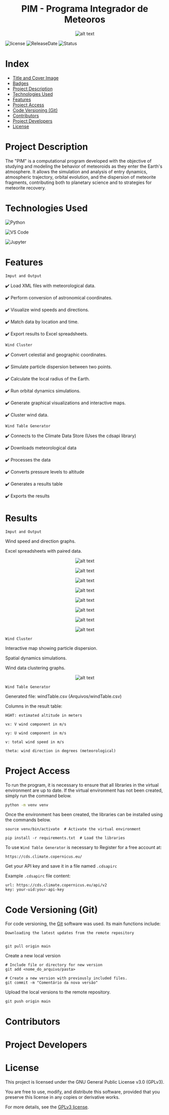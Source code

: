 <h1 align="center"> PIM - Programa Integrador de Meteoros </h1>

<p align="center">
  <img src="Arquivos/Logo4.png" alt="alt text" />
</p>

![license](https://img.shields.io/badge/license-GPLv3-blue)
![ReleaseDate](https://img.shields.io/badge/releasedate-July-Green)
![Status](https://img.shields.io/badge/STATUS-InDevelopment-Yellow)



# Index

* [Title and Cover Image](#title-and-cover-image)
* [Badges](#badges)
* [Project Description](#project-description)
* [Technologies Used](#technologies-used)
* [Features](#features-and-application-demo)
* [Project Access](#project-access)
* [Code Versioning (Git)](#code-versioning-git)
* [Contributors](#contributors)
* [Project Developers](#project-developers)
* [License](#license)



# Project Description
The "PIM" is a computational program developed with the objective of studying and modeling the behavior of meteoroids as they enter the Earth's atmosphere. It allows the simulation and analysis of entry dynamics, atmospheric trajectory, orbital evolution, and the dispersion of meteorite fragments, contributing both to planetary science and to strategies for meteorite recovery.

# Technologies Used   

![Python](https://img.shields.io/badge/Python-3776AB?style=for-the-badge&logo=python&logoColor=white)

![VS Code](https://img.shields.io/badge/VS_Code-007ACC?style=for-the-badge&logo=visual-studio-code&logoColor=white)

![Jupyter](https://img.shields.io/badge/Jupyter-F37626?style=for-the-badge&logo=jupyter&logoColor=white)




# Features 
`Imput and Output`

✔️ Load XML files with meteorological data.

✔️ Perform conversion of astronomical coordinates.

✔️ Visualize wind speeds and directions.

✔️ Match data by location and time.

✔️ Export results to Excel spreadsheets. 

`Wind Cluster`

✔️ Convert celestial and geographic coordinates.

✔️ Simulate particle dispersion between two points.

✔️ Calculate the local radius of the Earth.

✔️ Run orbital dynamics simulations.

✔️ Generate graphical visualizations and interactive maps.

✔️ Cluster wind data.

`Wind Table Generator`

✔️ Connects to the Climate Data Store (Uses the cdsapi library)

✔️ Downloads meteorological data

✔️ Processes the data

✔️ Converts pressure levels to altitude

✔️ Generates a results table

✔️ Exports the results
 


# Results
`Imput and Output`

Wind speed and direction graphs.

Excel spreadsheets with paired data.


  <p align="center">
  <img src="Arquivos/0.png" alt="alt text" />
  </p>
  <p align="center">
  <img src="Arquivos/1.jpeg" alt="alt text" />
  </p>
  <p align="center">
  <img src="Arquivos/2.jpeg" alt="alt text" />
  </p>
    <p align="center">
  <img src="Arquivos/3.jpeg" alt="alt text" />
  </p>
    <p align="center">
  <img src="Arquivos/4.jpeg" alt="alt text" />
  </p>
    <p align="center">
  <img src="Arquivos/5.jpeg" alt="alt text" />
  </p>
    <p align="center">
  <img src="Arquivos/6.jpeg" alt="alt text" />
  </p>
    <p align="center">
  <img src="Arquivos/7+.jpeg" alt="alt text" />
  </p>
  

`Wind Cluster`

Interactive map showing particle dispersion.

Spatial dynamics simulations.

Wind data clustering graphs.

   <p align="center">
  <img src="Arquivos/8.png" alt="alt text" />
  </p>

`Wind Table Generator`

Generated file: windTable.csv (Arquivos/windTable.csv)

Columns in the result table:

    HGHT: estimated altitude in meters

    vx: V wind component in m/s

    vy: U wind component in m/s

    v: total wind speed in m/s

    theta: wind direction in degrees (meteorological)


# Project Access
To run the program, it is necessary to ensure that all libraries in the virtual environment are up to date. If the virtual environment has not been created, simply run the command below.

```bash
python -m venv venv
```
Once the environment has been created, the libraries can be installed using the commands below.
```
source venv/bin/activate  # Activate the virtual environment

pip install -r requirements.txt  # Load the libraries
```
To use `Wind Table Generator` is necessary to Register for a free account at: 
```
https://cds.climate.copernicus.eu/
```

Get your API key and save it in a file named `.cdsapirc`

Example `.cdsapirc` file content:
```
url: https://cds.climate.copernicus.eu/api/v2
key: your-uid:your-api-key
```
# Code Versioning (Git)
For code versioning, the [Git](https://git-scm.com/book/en/v2/Getting-Started-What-is-Git%3F) software was used. Its main functions include:

    Downloading the latest updates from the remote repository

    
    git pull origin main
    
Create a new local version
```
# Include file or directory for new version
git add <nome_do_arquivo/pasta>

# Create a new version with previously included files.
git commit -m "Comentário da nova versão"
```
Upload the local versions to the remote repository.
```
git push origin main
```


# Contributors

# Project Developers

# License

This project is licensed under the GNU General Public License v3.0 (GPLv3).

You are free to use, modify, and distribute this software, provided that you preserve this license in any copies or derivative works.

For more details, see the [GPLv3 license](Arquivos/LICENSE.txt). 







